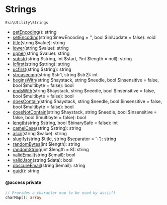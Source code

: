 # Strings

`Esi\Utility\Strings`

* [getEncoding](#getencoding)(): string
* [setEncoding](#setencoding)(string $newEncoding = '', bool $iniUpdate = false): void
* [title](#title)(string $value): string
* [lower](#lower)(string $value): string
* [upper](#upper)(string $value): string
* [substr](#substr)(string $string, int $start, ?int $length = null): string
* [lcfirst](#lcfirst)(string $string): string
* [ucfirst](#ucfirst)(string $string): string
* [strcasecmp](#strcasecmp)(string $str1, string $str2): int
* [beginsWith](#beginswith)(string $haystack, string $needle, bool $insensitive = false, bool $multibyte = false): bool
* [endsWith](#endswith)(string $haystack, string $needle, bool $insensitive = false, bool $multibyte = false): bool
* [doesContain](#doescontain)(string $haystack, string $needle, bool $insensitive = false, bool $multibyte = false): bool
* [doesNotContain](#doesnotcontain)(string $haystack, string $needle, bool $insensitive = false, bool $multibyte = false): bool
* [length](#length)(string $string, bool $binarySafe = false): int
* [camelCase](#camelcase)(string $string): string
* [ascii](#ascii)(string $value): string
* [slugify](#slugify)(string $title, string $separator = '-'): string
* [randomBytes](#randombytes)(int $length): string
* [randomString](#randomstring)(int $length = 8): string
* [validEmail](#validemail)(string $email): bool
* [validJson](#validjson)(string $data): bool
* [obscureEmail](#obscureemail)(string $email): string
* [guid](#guid)(): string

#### @access private
```php
// Provides a character map to be used by ascii()
charMap(): array
```


## 



```php

```
